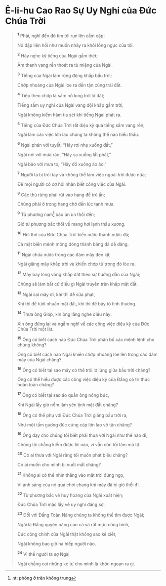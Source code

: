 # Ê-li-hu Cao Rao Sự Uy Nghi của Ðức Chúa Trời

> <sup><b>1</b></sup> Phải, nghĩ đến đó tim tôi run lên cầm cập;
> 
> Nó đập liên hồi như muốn nhảy ra khỏi lồng ngực của tôi.
> 
> <sup><b>2</b></sup> Hãy nghe kỹ tiếng của Ngài gầm thét;
> 
> Âm thanh vang rền thoát ra từ miệng của Ngài.
> 
> <sup><b>3</b></sup> Tiếng của Ngài làm rúng động khắp bầu trời;
> 
> Chớp nhoáng của Ngài lóe ra đến tận cùng trái đất.
> 
> <sup><b>4</b></sup> Tiếp theo chớp là sấm nổ long trời lở đất;
> 
> Tiếng sấm uy nghi của Ngài vang dội khắp gầm trời;
> 
> Ngài không kiềm hãm tia sét khi tiếng Ngài phát ra.
> 
> <sup><b>5</b></sup> Tiếng của Ðức Chúa Trời rất diệu kỳ qua tiếng sấm vang rền;
> 
> Ngài làm các việc lớn lao chúng ta không thể nào hiểu thấu.
> 
> <sup><b>6</b></sup> Ngài phán với tuyết, “Hãy rơi nhẹ xuống đất,”
> 
> Ngài nói với mưa rào, “Hãy sa xuống lất phất,”
> 
> Ngài bảo với mưa to, “Hãy đổ xuống ào ào.”
> 
> <sup><b>7</b></sup> Người ta bị trói tay và không thể làm việc ngoài trời được nữa;
> 
> Ðể mọi người có cơ hội nhận biết công việc của Ngài.
> 
> <sup><b>8</b></sup> Các thú rừng phải rút vào hang để trú ẩn;
> 
> Chúng phải ở trong hang chờ đến lúc tạnh mưa.
> 
> <sup><b>9</b></sup> Từ phương nam[^1] bão ùn ùn thổi đến;
> 
> Gió từ phương bắc thổi về mang hơi lạnh thấu xương.
> 
> <sup><b>10</b></sup> Hơi thở của Ðức Chúa Trời biến nước thành nước đá;
> 
> Cả mặt biển mênh mông đóng thành băng đá dễ dàng.
> 
> <sup><b>11</b></sup> Ngài chứa nước trong các đám mây đen kịt;
> 
> Ngài giăng mây khắp trời và khiến chớp từ trong đó lóe ra.
> 
> <sup><b>12</b></sup> Mây bay lòng vòng khắp đất theo sự hướng dẫn của Ngài;
> 
> Chúng sẽ làm bất cứ điều gì Ngài truyền trên khắp mặt đất.
> 
> <sup><b>13</b></sup> Ngài sai mây đi, khi thì để sửa phạt,
> 
> Khi thì để tưới nhuần mặt đất, khi thì để bày tỏ tình thương.
> 
> <sup><b>14</b></sup> Thưa ông Gióp, xin ông lắng nghe điều nầy:
> 
> Xin ông đứng lại và ngẫm nghĩ về các công việc diệu kỳ của Ðức Chúa Trời một lát.
> 
> <sup><b>15</b></sup> Ông có biết cách nào Ðức Chúa Trời phân bố các mệnh lệnh cho chúng không?
> 
> Ông có biết cách nào Ngài khiến chớp nhoáng lóe lên trong các đám mây của Ngài chăng?
> 
> <sup><b>16</b></sup> Ông có biết tại sao mây có thể trôi lơ lửng giữa bầu trời chăng?
> 
> Ông có thể hiểu được các công việc diệu kỳ của Ðấng có tri thức hoàn toàn chăng?
> 
> <sup><b>17</b></sup> Ông có biết tại sao áo quần ông nóng bức,
> 
> Khi Ngài lấy gió nồm làm yên tịnh mặt đất chăng?
> 
> <sup><b>18</b></sup> Ông có thể phụ với Ðức Chúa Trời giăng bầu trời ra,
> 
> Như một tấm gương đúc cứng cáp lớn lao vô tận chăng?
> 
> <sup><b>19</b></sup> Ông dạy cho chúng tôi biết phải thưa với Ngài như thế nào đi;
> 
> Chúng tôi chẳng kiếm được lời nào, vì vẫn còn tối tăm mù tịt.
> 
> <sup><b>20</b></sup> Có ai thưa với Ngài rằng tôi muốn phát biểu chăng?
> 
> Có ai muốn cho mình bị nuốt mất chăng?
> 
> <sup><b>21</b></sup> Không ai có thể nhìn thẳng vào mặt trời đúng ngọ,
> 
> Vì ánh sáng của nó quá chói chang khi mây đã bị gió thổi đi.
> 
> <sup><b>22</b></sup> Từ phương bắc vẻ huy hoàng của Ngài xuất hiện;
> 
> Ðức Chúa Trời mặc lấy vẻ uy nghi đáng sợ.
> 
> <sup><b>23</b></sup> Ðối với Ðấng Toàn Năng chúng ta không thể tìm được Ngài;
> 
> Ngài là Ðấng quyền năng cao cả và rất mực công bình,
> 
> Ðức công chính của Ngài thật không sao kể xiết,
> 
> Ngài không bao giờ hà hiếp người nào.
> 
> <sup><b>24</b></sup> Vì thế người ta sợ Ngài,
> 
> Ngài chẳng coi những kẻ tự cho mình là khôn ngoan ra gì.
>

[^1]: nt: phòng ở trên không trung